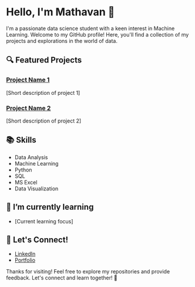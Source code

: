 # Hello, I'm Mathavan 👋

I'm a passionate data science student with a keen interest in Machine Learning. Welcome to my GitHub profile! Here, you'll find a collection of my projects and explorations in the world of data.

## 🔍 Featured Projects

### [Project Name 1](link_to_project1)
[Short description of project 1]

### [Project Name 2](link_to_project2)
[Short description of project 2]

## 📚 Skills

- Data Analysis
- Machine Learning
- Python
- SQL
- MS Excel
- Data Visualization

## 🌱 I’m currently learning

- [Current learning focus]

## 🤝 Let's Connect!

- [LinkedIn](your_linkedin_profile)
- [Portfolio](your_portfolio_link)

Thanks for visiting! Feel free to explore my repositories and provide feedback. Let's connect and learn together! 🚀
